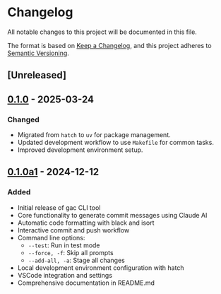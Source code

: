 # Changelog

All notable changes to this project will be documented in this file.

The format is based on [Keep a Changelog](https://keepachangelog.com/en/1.0.0/),
and this project adheres to [Semantic Versioning](https://semver.org/spec/v2.0.0.html).

## [Unreleased]

<!-- New changes go here -->

## [0.1.0] - 2025-03-24

### Changed

- Migrated from `hatch` to `uv` for package management.
- Updated development workflow to use `Makefile` for common tasks.
- Improved development environment setup.

## [0.1.0a1] - 2024-12-12

### Added

- Initial release of gac CLI tool
- Core functionality to generate commit messages using Claude AI
- Automatic code formatting with black and isort
- Interactive commit and push workflow
- Command line options:
  - `--test`: Run in test mode
  - `--force, -f`: Skip all prompts
  - `--add-all, -a`: Stage all changes
- Local development environment configuration with hatch
- VSCode integration and settings
- Comprehensive documentation in README.md

[0.1.0]: https://github.com/cellwebb/gac/releases/tag/v0.1.0
[0.1.0a1]: https://github.com/cellwebb/gac/releases/tag/v0.1.0a1
